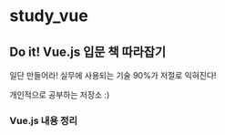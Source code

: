 # study_vue

## Do it! Vue.js 입문 책 따라잡기
일단 만들어라!
실무에 사용되는 기술 90%가 저절로 익혀진다!

개인적으로 공부하는 저장소 :)

### Vue.js 내용 정리
